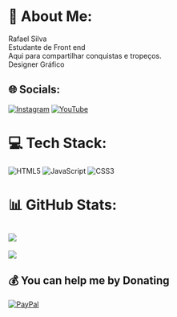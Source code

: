 # 💫 About Me:
Rafael Silva<br>Estudante de Front end<br> Aqui para compartilhar conquistas e tropeços. <br> Designer Gráfico


## 🌐 Socials:
[![Instagram](https://img.shields.io/badge/Instagram-%23E4405F.svg?logo=Instagram&logoColor=white)]([insta](https://www.instagram.com/rafael.dig/)) [![YouTube](https://img.shields.io/badge/YouTube-%23FF0000.svg?logo=YouTube&logoColor=white)](https://youtube.com/@https://www.youtube.com/channel/UC4aipKxaNwXzUpdAnU1YQ_g) 

# 💻 Tech Stack:
![HTML5](https://img.shields.io/badge/html5-%23E34F26.svg?style=for-the-badge&logo=html5&logoColor=white) ![JavaScript](https://img.shields.io/badge/javascript-%23323330.svg?style=for-the-badge&logo=javascript&logoColor=%23F7DF1E) ![CSS3](https://img.shields.io/badge/css3-%231572B6.svg?style=for-the-badge&logo=css3&logoColor=white)
# 📊 GitHub Stats:
![](https://github-readme-stats.vercel.app/api?username=rafadig&theme=dracula&hide_border=false&include_all_commits=false&count_private=false)<br/>
---
[![](https://visitcount.itsvg.in/api?id=rafadig&icon=0&color=0)](https://visitcount.itsvg.in)

  ## 💰 You can help me by Donating
  [![PayPal](https://img.shields.io/badge/PayPal-00457C?style=for-the-badge&logo=paypal&logoColor=white)](https://paypal.me/dr.b.s@hotmail.com) 

  
<!-- Proudly created with GPRM ( https://gprm.itsvg.in ) -->
